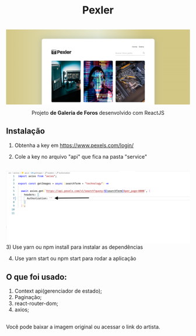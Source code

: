 

<h1 align="center">Pexler</h1>
<br/>  
<img align="center" src="./screenshot/screen.png"></img>
<br/>
<p align="center">Projeto <strong>de Galeria de Foros </strong> desenvolvido com ReactJS</p>

## Instalação

1) Obtenha a key em https://www.pexels.com/login/

2) Cole a key no arquivo "api" que fica na pasta "service"
<br/>
<img align="center" src="./screenshot/screen1.png"></img>
<br/>
3) Use yarn ou npm install para instalar as dependências

4) Use yarn start ou npm start para rodar a aplicação


## O que foi usado:

1) Context api(gerenciador de estado);
2) Paginação;
3) react-router-dom;
4) axios;


## 

Você pode baixar a imagem original ou acessar o link do artista.




